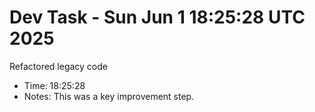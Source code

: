 # Dev Task - Sun Jun  1 18:25:28 UTC 2025
Refactored legacy code
- Time: 18:25:28
- Notes: This was a key improvement step.
